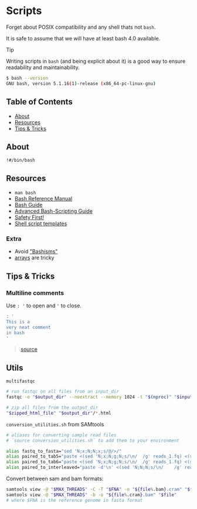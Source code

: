 # Scripts

Forget about POSIX compatibility and any shell thats not `bash`.

It is safe to assume that we will have at least bash 4.0 available.

> [!TIP]
> Writing scripts in `bash` (and being explicit about it) is a good way to
> ensure readability and maintainability.

```sh
$ bash --version
GNU bash, version 5.1.16(1)-release (x86_64-pc-linux-gnu)
```

## Table of Contents

- [About](#about)
- [Resources](#resources)
- [Tips & Tricks](#tips--tricks)

## About

`!#/bin/bash`

## Resources

- `man bash`
- [Bash Reference Manual](https://www.gnu.org/savannah-checkouts/gnu/bash/manual/bash.html)
- [Bash Guide](https://mywiki.wooledge.org/BashGuide)
- [Advanced Bash-Scripting Guide](https://tldp.org/LDP/abs/html/)
- [Safety First!](https://github.com/anordal/shellharden/blob/master/how_to_do_things_safely_in_bash.md)
- [Shell script templates](https://stackoverflow.com/questions/430078/shell-script-templates)

### Extra

- Avoid ["Bashisms"](https://mywiki.wooledge.org/Bashism)
- [arrays](https://mywiki.wooledge.org/BashFAQ/005) are tricky

## Tips & Tricks

### Multiline comments

Use `: '` to open and `'` to close.

```sh
: '
This is a
very neat comment
in bash
'
```

> [source](https://stackoverflow.com/a/43158193)

## Utils

`multifastqc`

```sh
# run fastqc on all files from an input_dir
fastqc -o "$output_dir" --noextract --memory 1024 -t "$(nproc)" "$input_dir"/*

# zip all files from the output_dir
"$zipped_html_file" "$output_dir"/*.html
```

`conversion_utilities.sh` from SAMtools

```sh
# aliases for converting sample read files
# `source conversion_utilities.sh` to add them to your environment

alias fastq_to_fasta="sed 'N;x;N;N;x;s/@/>/"
alias paired_to_tab5="paste <(sed 'N;x;N;g;N;s/\n/	/g' reads_1.fq) <(sed  -n 'n;h;n;g;N;s/\n/	/g;p' reads_2.fq) > reads_12.tab5"
alias paired_to_tab6="paste <(sed 'N;x;N;g;N;s/\n/	/g' reads_1.fq) <(sed 'N;x;N;g;N;s/\n/	/g' reads_2.fq) > reads_12.tab6"
alias paired_to_interleaved="paste -d'\n' <(sed 'N;N;N;s/\n/	/g' reads_1.fq) <(sed 'N;N;N;s/\n/	/g' reads_2.fq) | tr '\t' '\n' > reads_12.fq"
```

Convert between sam and bam formats:

```sh
samtools view -@ "$MAX_THREADS" -C -T "$FNA" -o "${file%.bam}.cram" "$file"
samtools view -@ "$MAX_THREADS" -b -o "${file%.cram}.bam" "$file"
# where $FNA is the reference genome in fasta format
```
